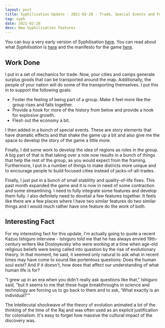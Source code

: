 ```yaml
---
layout: post
title: Syphilisation Update - 2021-02-28 - Trade, Special Events and Focused Cities
tag: syph
date: 2021-02-28
desc: New Syphilisation features
---
```



You can buy a very early version of Syphilisation [here](https://whynotgames.itch.io/nikhil-murthys-syphilisation). You can read about what *Syphilisation* is [here](/blog/syph/announce) and the manifesto for the game [here](/blog/syph/newManifesto).

## Work Done

I put in a set of mechanics for trade. Now, your cities and camps generate surplus goods that can be transported around the map. Additionally, the people of your nation will do some of the transporting themselves. I put this in to support the following goals:
- Foster the feeling of being part of a group. Make it feel more like the group rises and falls together.
- Provide a hook for more of the history from below and provide a hook for explosive growth.
- Flesh out the economy a bit.



I then added in a bunch of special events. These are story elements that have dramatic effects and that shake the game up a bit and also give me the space to develop the story of the game a little more.


Finally, I did some work to develop the idea of regions as roles in the group. A big part of that is that taking over a role now results in a bunch of things that help the rest of the group, as you would expect from the framing. Furthermore, I put in a number of things to make districts more unique and to encourage people to build focused cities instead of jacks-of-all-trades.


Finally, I just put in a bunch of small stablility and quality-of-life fixes. This past month expanded the game and it is now in need of some contraction and some streamlining. I need to fully integrate some features and develop them fully. I also definitely need to dovetail a few features together. It feels like there are a few places where I have two similar features do two similar things and I would much rather have one feature do the work of both.

## Interesting Fact

For my interesting fact for this update, I'm actually going to quote a recent Kazuo Ishiguro interview - Ishiguro told me that he has always envied 19th-century writers like Dostoyevsky who were working at a time when age-old religious beliefs were being called into question by the rise of evolutionary theory. In that moment, he said, it seemed only natural to ask what in recent times may have come to sound like portentous questions: Does the human soul exist? And if it doesn't, how does that affect our understanding of what human life is for?


"I grew up in an era when you didn't really ask questions like that," Ishiguro said, "but it seems to me that these huge breakthroughs in science and technology are forcing us to go back to them and to ask, 'What exactly is an individual?'"


The intellecutal shockwave of the theory of evolution animated a lot of the thinking of the time of the Raj and was often used as an explicit justification for colonialism. It's easy to forget how massive the cultural impact of the discovery was.

